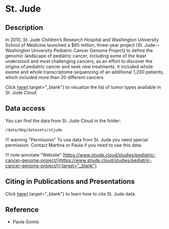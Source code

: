 # St. Jude

## Description

In 2010, St. Jude Children’s Research Hospital and Washington University School of Medicine launched a $65 million,
three-year project (St. Jude—Washington University Pediatric Cancer Genome Project) to define the genomic landscape of
pediatric cancer, including some of the least understood and most challenging cancers, as an effort to discover the
origins of pediatric cancer and seek new treatments. It included whole exome and whole transcriptome sequencing of an
additional 1,200 patients, which included more than 20 different cancers.

Click [here](https://platform.stjude.cloud/data/diseases/tumor){:target="_blank"} to visualize the list of tumor types
available in St. Jude Cloud.

## Data access

You can find the data from St. Jude Cloud in the folder:

```bash
/data/bbg/datasets/stjude
```

!!! warning "Permission"
    To use data from St. Jude  you need special permission. Contact Martina or Paula if you need to use this data.

!!! note annotate "Website"
    [https://www.stjude.cloud/studies/pediatric-cancer-genome-project/](https://www.stjude.cloud/studies/pediatric-cancer-genome-project/){:target="_blank"} <!-- markdownlint-disable MD013 -->

## Citing in Publications and Presentations

Click [here](https://university.stjude.cloud/docs/citing-stjude-cloud/){:target="_blank"} to learn how to cite St. Jude data.

## Reference

- Paula Gomis
